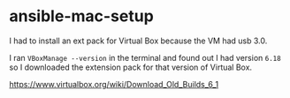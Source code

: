 # ansible-mac-setup

I had to install an ext pack for Virtual Box because the VM had usb 3.0.

I ran `VBoxManage --version` in the terminal and found out I had version `6.18` so I downloaded the extension pack for that version of Virtual Box.

https://www.virtualbox.org/wiki/Download_Old_Builds_6_1